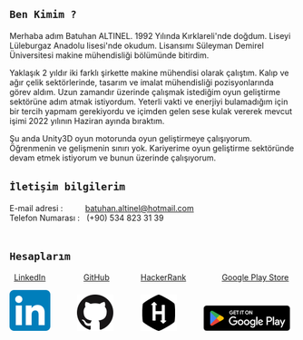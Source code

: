 ## `Ben Kimim ?`

Merhaba adım Batuhan ALTINEL. 1992 Yılında Kırklareli'nde doğdum. Liseyi Lüleburgaz Anadolu lisesi'nde okudum. Lisansımı Süleyman Demirel Üniversitesi makine mühendisliği bölümünde bitirdim. 

Yaklaşık 2 yıldır iki farklı şirkette makine mühendisi olarak çalıştım. Kalıp ve ağır çelik sektörlerinde, tasarım ve imalat mühendisliği pozisyonlarında görev aldım. Uzun zamandır üzerinde çalışmak istediğim oyun geliştirme sektörüne adım atmak istiyordum. Yeterli vakti ve enerjiyi bulamadığım için bir tercih yapmam gerekiyordu ve içimden gelen sese kulak vererek mevcut işimi 2022 yılının Haziran ayında bıraktım. 

Şu anda Unity3D oyun motorunda oyun geliştirmeye çalışıyorum. Öğrenmenin ve gelişmenin sınırı yok. Kariyerime oyun geliştirme sektöründe devam etmek istiyorum ve bunun üzerinde çalışıyorum.
## `İletişim bilgilerim`
E-mail adresi :$~$ $~$ $~$ $~$ $~$  batuhan.altinel@hotmail.com <br>
Telefon Numarası : $~$$~$(+90) 534 823 31 39
<br><br>
## `Hesaplarım`


 $~$ [LinkedIn](https://www.linkedin.com/in/batuhan-altinel/)
 $~$ $~$ $~$ $~$ $~$ $~$ $~$ $~$ [GitHub](https://github.com/BatuhanAltinel) $~$ $~$ $~$ $~$ $~$ $~$ $~$[HackerRank](https://www.hackerrank.com/batuhan_altinel?hr_r=1) 
 $~$ $~$ $~$ $~$ $~$ $~$ $~$ $~$[Google Play Store](https://play.google.com/store/apps/developer?id=Batuhan+ALTINEL)


![](Image/LinkedIn_icon.svg.png)$~$ $~$ $~$ $~$ $~$ $~$ 
![](Image/GitHub-Mark-64px.png)$~$ $~$ $~$ $~$ $~$ $~$
![](Image/icon-hackerrank-64.png)$~$ $~$ $~$ $~$ $~$ $~$
![](Image/googleplay.png)